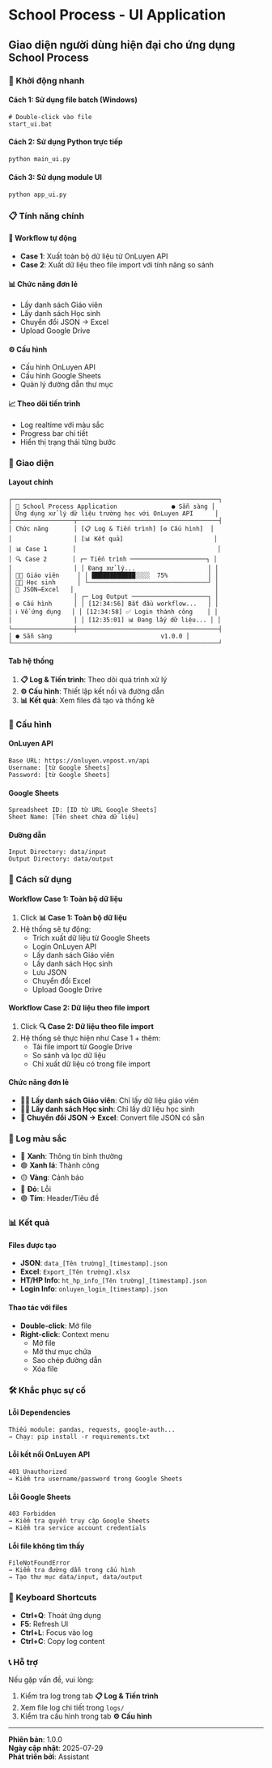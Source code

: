 # School Process - UI Application

## Giao diện người dùng hiện đại cho ứng dụng School Process

### 🚀 Khởi động nhanh

#### Cách 1: Sử dụng file batch (Windows)
```batch
# Double-click vào file
start_ui.bat
```

#### Cách 2: Sử dụng Python trực tiếp
```bash
python main_ui.py
```

#### Cách 3: Sử dụng module UI
```bash
python app_ui.py
```

### 📋 Tính năng chính

#### 🔄 Workflow tự động
- **Case 1**: Xuất toàn bộ dữ liệu từ OnLuyen API
- **Case 2**: Xuất dữ liệu theo file import với tính năng so sánh

#### 📊 Chức năng đơn lẻ
- Lấy danh sách Giáo viên
- Lấy danh sách Học sinh  
- Chuyển đổi JSON → Excel
- Upload Google Drive

#### ⚙️ Cấu hình
- Cấu hình OnLuyen API
- Cấu hình Google Sheets
- Quản lý đường dẫn thư mục

#### 📈 Theo dõi tiến trình
- Log realtime với màu sắc
- Progress bar chi tiết
- Hiển thị trạng thái từng bước

### 🎨 Giao diện

#### Layout chính
```
┌─────────────────────────────────────────────────────────┐
│ 🏫 School Process Application               ● Sẵn sàng │
│ Ứng dụng xử lý dữ liệu trường học với OnLuyen API      │
├─────────────────┬───────────────────────────────────────┤
│ Chức năng       │ [📋 Log & Tiến trình] [⚙️ Cấu hình]  │
│                 │ [📊 Kết quả]                         │
│ 📊 Case 1       │                                       │
│ 🔍 Case 2       │ ┌─ Tiến trình ─────────────────────┐ │
│                 │ │ Đang xử lý...                    │ │
│ 👨‍🏫 Giáo viên     │ │ ████████████░░░░  75%           │ │
│ 👨‍🎓 Học sinh      │ └─────────────────────────────────┘ │
│ 📄 JSON→Excel   │                                       │
│                 │ ┌─ Log Output ─────────────────────┐ │
│ ⚙️ Cấu hình      │ │ [12:34:56] Bắt đầu workflow...   │ │
│ ℹ️ Về ứng dụng   │ │ [12:34:58] ✅ Login thành công    │ │
│                 │ │ [12:35:01] 📊 Đang lấy dữ liệu... │ │
└─────────────────┼───────────────────────────────────────┤
│ ● Sẵn sàng                              v1.0.0 │
└─────────────────────────────────────────────────────────┘
```

#### Tab hệ thống
1. **📋 Log & Tiến trình**: Theo dõi quá trình xử lý
2. **⚙️ Cấu hình**: Thiết lập kết nối và đường dẫn
3. **📊 Kết quả**: Xem files đã tạo và thống kê

### 🔧 Cấu hình

#### OnLuyen API
```
Base URL: https://onluyen.vnpost.vn/api
Username: [từ Google Sheets]
Password: [từ Google Sheets]
```

#### Google Sheets
```
Spreadsheet ID: [ID từ URL Google Sheets]
Sheet Name: [Tên sheet chứa dữ liệu]
```

#### Đường dẫn
```
Input Directory: data/input
Output Directory: data/output
```

### 📱 Cách sử dụng

#### Workflow Case 1: Toàn bộ dữ liệu
1. Click **📊 Case 1: Toàn bộ dữ liệu**
2. Hệ thống sẽ tự động:
   - Trích xuất dữ liệu từ Google Sheets
   - Login OnLuyen API
   - Lấy danh sách Giáo viên
   - Lấy danh sách Học sinh
   - Lưu JSON
   - Chuyển đổi Excel
   - Upload Google Drive

#### Workflow Case 2: Dữ liệu theo file import  
1. Click **🔍 Case 2: Dữ liệu theo file import**
2. Hệ thống sẽ thực hiện như Case 1 + thêm:
   - Tải file import từ Google Drive
   - So sánh và lọc dữ liệu
   - Chỉ xuất dữ liệu có trong file import

#### Chức năng đơn lẻ
- **👨‍🏫 Lấy danh sách Giáo viên**: Chỉ lấy dữ liệu giáo viên
- **👨‍🎓 Lấy danh sách Học sinh**: Chỉ lấy dữ liệu học sinh
- **📄 Chuyển đổi JSON → Excel**: Convert file JSON có sẵn

### 🎯 Log màu sắc

- 🔵 **Xanh**: Thông tin bình thường
- 🟢 **Xanh lá**: Thành công
- 🟡 **Vàng**: Cảnh báo
- 🔴 **Đỏ**: Lỗi
- 🟣 **Tím**: Header/Tiêu đề

### 📊 Kết quả

#### Files được tạo
- **JSON**: `data_[Tên trường]_[timestamp].json`
- **Excel**: `Export_[Tên trường].xlsx` 
- **HT/HP Info**: `ht_hp_info_[Tên trường]_[timestamp].json`
- **Login Info**: `onluyen_login_[timestamp].json`

#### Thao tác với files
- **Double-click**: Mở file
- **Right-click**: Context menu
  - Mở file
  - Mở thư mục chứa
  - Sao chép đường dẫn
  - Xóa file

### 🛠️ Khắc phục sự cố

#### Lỗi Dependencies
```
Thiếu module: pandas, requests, google-auth...
→ Chạy: pip install -r requirements.txt
```

#### Lỗi kết nối OnLuyen API
```
401 Unauthorized
→ Kiểm tra username/password trong Google Sheets
```

#### Lỗi Google Sheets
```
403 Forbidden  
→ Kiểm tra quyền truy cập Google Sheets
→ Kiểm tra service account credentials
```

#### Lỗi file không tìm thấy
```
FileNotFoundError
→ Kiểm tra đường dẫn trong cấu hình
→ Tạo thư mục data/input, data/output
```

### 🔑 Keyboard Shortcuts

- **Ctrl+Q**: Thoát ứng dụng
- **F5**: Refresh UI
- **Ctrl+L**: Focus vào log
- **Ctrl+C**: Copy log content

### 📞 Hỗ trợ

Nếu gặp vấn đề, vui lòng:
1. Kiểm tra log trong tab **📋 Log & Tiến trình**
2. Xem file log chi tiết trong `logs/`
3. Kiểm tra cấu hình trong tab **⚙️ Cấu hình**

---

**Phiên bản**: 1.0.0  
**Ngày cập nhật**: 2025-07-29  
**Phát triển bởi**: Assistant
